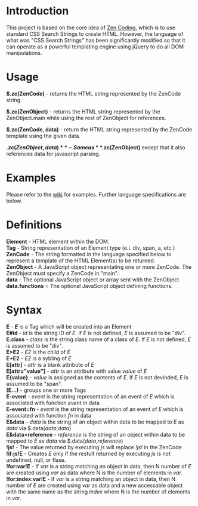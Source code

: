 Introduction
============

This project is based on the core idea of [Zen Coding](http://code.google.com/p/zen-coding/), which is to use standard CSS Search Strings to create HTML.  However, the language of what was "CSS Search Strings" has been significantly modified so that it can operate as a powerful templating engine using jQuery to do all DOM manipulations.

Usage
=====

**$.zc(ZenCode)** - returns the HTML string represented by the ZenCode string

**$.zc(ZenObject)** - returns the HTML string represented by the ZenObject.main while using the rest of ZenObject for references.

**$.zc(ZenCode, data)** - return the HTML string represented by the ZenCode template using the given data.

**$.zc(ZenObject, data)** - Same as **$.zc(ZenObject)** except that it also references data for javascript parsing.

Examples
========

Please refer to the [wiki](http://wiki.github.com/zodoz/jquery-ZenCoding/) for examples.  Further language specifications are below.

Definitions
===========

**Element** - HTML element within the DOM.<br>
**Tag** - String representation of an Element type (e.i. div, span, a, etc.)<br>
**ZenCode** - The string formatted in the language specified below to represent a template of the HTML Element(s) to be returned.<br>
**ZenObject** - A JavaScript object representating one or more ZenCode.  The ZenObject must specify a ZenCode in "main".<br>
**data** - The optional JavaScript object or array sent with the ZenObject<br>
**data.functions** = The optional JavaScript object defining functions.<br>

Syntax
======

**E** - ***E*** is a Tag which will be created into an Element<br>
**E#id** - *id* is the string ID of *E*.  If *E* is not defined, *E* is assumed to be "div".<br>
**E.class** - *class* is the string class name of a class of *E*.  If *E* is not defined, *E* is assumed to be "div".<br>
**E>E2** - *E2* is the child of *E*<br>
**E+E2** - *E2* is a sybling of *E*<br>
**E[attr]** - *attr* is a blank attribute of *E*<br>
**E[attr="value"]** - *attr* is an attribute with value *value* of *E*<br>
**E{value}** - *value* is assigned as the contents of *E*.  If *E* is not devinded, *E* is assumed to be "span".<br>
**(E...)** - groups one or more Tags<br>
**E-event** - *event* is the string representation of an event of *E* which is associated with function *event* in data<br>
**E-event=fn** - *event* is the string representation of an event of *E* which is associated with function *fn* in data<br>
**E&data** - *data* is the string of an object within data to be mapped to *E* as *data* via $.data(*data*,*data*)<br>
**E&data=reference** - *reference* is the string of an object within data to be mapped to *E* as *data* via $.data(*data*,*reference*)<br>
**!js!** - The value returned by executing *js* will replace *!js!* in the ZenCode<br>
**!if:js!E** - Creates *E* only if the restult returned by executing *js* is not undefined, null, or flase.<br>
**!for:var!E** - If *var* is a string matching an object in data, then N number of *E* are created using *var* as data where N is the number of elements in *var*.<br>
**!for:index:var!E** - If *var* is a string matching an object in data, then N number of *E* are created using *var* as data and a new accessable object with the same name as the string *index* where N is the number of elements in *var*.<br>
